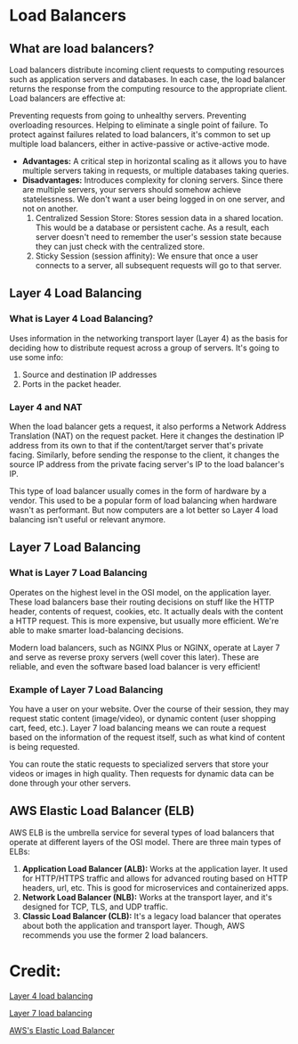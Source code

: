 # Load Balancers

## What are load balancers?
Load balancers distribute incoming client requests to computing resources such as application servers and databases. In each case, the load balancer returns the response from the computing resource to the appropriate client. Load balancers are effective at:

Preventing requests from going to unhealthy servers. Preventing overloading resources.
Helping to eliminate a single point of failure. To protect against failures related to load balancers, it's common to set up multiple load balancers, either in active-passive or active-active mode.

- **Advantages:** A critical step in horizontal scaling as it allows you to have multiple servers taking in requests, or multiple databases taking queries.
- **Disadvantages:** Introduces complexity for cloning servers. Since there are multiple servers, your servers should somehow achieve statelessness. We don't want a user being logged in on one server, and not on another.  
  1. Centralized Session Store: Stores session data in a shared location. This would be a database or persistent cache. As a result, each server doesn't need to remember the user's session state because they can just check with the centralized store.
  2. Sticky Session (session affinity): We ensure that once a user connects to a server, all subsequent requests will go to that server.

## Layer 4 Load Balancing

### What is Layer 4 Load Balancing?
Uses information in the networking transport layer (Layer 4) as the basis for deciding how to distribute request across a group of servers. It's going to use some info:
1. Source and destination IP addresses
2. Ports in the packet header.

### Layer 4 and NAT 
When the load balancer gets a request, it also performs a Network Address Translation (NAT) on the request packet. Here it changes the destination IP address from its own to that if the content/target server that's private facing. Similarly, before sending the response to the client, it changes the source IP address from the private facing server's IP to the load balancer's IP.

This type of load balancer usually comes in the form of hardware by a vendor. This used to be a popular form of load balancing when hardware wasn't as performant. But now computers are a lot better so Layer 4 load balancing isn't useful or relevant anymore.

## Layer 7 Load Balancing

### What is Layer 7 Load Balancing
Operates on the highest level in the OSI model, on the application layer. These load balancers base their routing decisions on stuff like the HTTP header, contents of request, cookies, etc. It actually deals with the content a HTTP request. This is more expensive, but usually more efficient. We're able to make smarter load-balancing decisions.

Modern load balancers, such as NGINX Plus or NGINX, operate at Layer 7 and serve as reverse proxy servers (well cover this later). These are reliable, and even the software based load balancer is very efficient!

### Example of Layer 7 Load Balancing
You have a user on your website. Over the course of their session, they may request static content (image/video), or dynamic content (user shopping cart, feed, etc.). Layer 7 load balancing means we can route a request based on the information of the request itself, such as what kind of content is being requested.

You can route the static requests to specialized servers that store your videos or images in high quality. Then requests for dynamic data can be done through your other servers.

## AWS Elastic Load Balancer (ELB)
AWS ELB is the umbrella service for several types of load balancers that operate at different layers of the OSI model. There are three main types of ELBs:
1. **Application Load Balancer (ALB):** Works at the application layer. It used for HTTP/HTTPS traffic and allows for advanced routing based on HTTP headers, url, etc. This is good for microservices and containerized apps. 
2. **Network Load Balancer (NLB):** Works at the transport layer, and it's designed for TCP, TLS, and UDP traffic. 
3. **Classic Load Balancer (CLB):** It's a legacy load balancer that operates about both the application and transport layer. Though, AWS recommends you use the former 2 load balancers.


# Credit: 
[Layer 4 load balancing](https://www.f5.com/glossary/layer-4-load-balancing)

[Layer 7 load balancing](https://www.f5.com/glossary/layer-7-load-balancing)

[AWS's Elastic Load Balancer](https://docs.aws.amazon.com/elasticloadbalancing/latest/classic/elb-listener-config.html)

